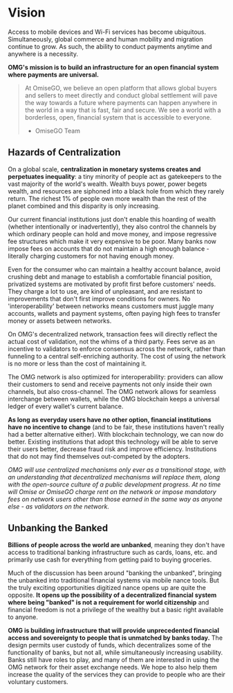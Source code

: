 # Vision

Access to mobile devices and Wi-Fi services has become ubiquitous. Simultaneously, global commerce and human mobility and migration continue to grow. As such, the ability to conduct payments anytime and anywhere is a necessity.

**OMG's mission is to build an infrastructure for an open financial system where payments are universal.**

> At OmiseGO, we believe an open platform that allows global buyers and sellers to meet directly and conduct global settlement will pave the way towards a future where payments can happen anywhere in the world in a way that is fast, fair and secure. We see a world with a borderless, open, financial system that is accessible to everyone.
> - OmiseGO Team

## Hazards of Centralization

On a global scale, **centralization in monetary systems creates and perpetuates inequality**: a tiny minority of people act as gatekeepers to the vast majority of the world's wealth. Wealth buys power, power begets wealth, and resources are siphoned into a black hole from which they rarely return. The richest 1% of people own more wealth than the rest of the planet combined and this disparity is only increasing.

Our current financial institutions just don't enable this hoarding of wealth (whether intentionally or inadvertently), they also control the channels by which ordinary people can hold and move money, and impose regressive fee structures which make it very expensive to be poor. Many banks now impose fees on accounts that do not maintain a high enough balance - literally charging customers for not having enough money.

Even for the consumer who can maintain a healthy account balance, avoid crushing debt and manage to establish a comfortable financial position, privatized systems are motivated by profit first before customers' needs. They charge a lot to use, are kind of unpleasant, and are resistant to improvements that don't first improve conditions for owners. No 'interoperability' between networks means customers must juggle many accounts, wallets and payment systems, often paying high fees to transfer money or assets between networks.

On OMG's decentralized network, transaction fees will directly reflect the actual cost of validation, not the whims of a third party. Fees serve as an incentive to validators to enforce consensus across the network, rather than funneling to a central self-enriching authority. The cost of using the network is no more or less than the cost of maintaining it.

The OMG network is also optimized for interoperability: providers can allow their customers to send and receive payments not only inside their own channels, but also cross-channel. The OMG network allows for seamless interchange between wallets, while the OMG blockchain keeps a universal ledger of every wallet's current balance.

**As long as everyday users have no other option, financial institutions have no incentive to change** (and to be fair, these institutions haven't really had a better alternative either). With blockchain technology, we can now do better. Existing institutions that adopt this technology will be able to serve their users better, decrease fraud risk and improve efficiency. Institutions that do not may find themselves out-competed by the adopters.

_OMG will use centralized mechanisms only ever as a transitional stage, with an understanding that decentralized mechanisms will replace them, along with the open-source culture of a public development progress. At no time will Omise or OmiseGO charge rent on the network or impose mandatory fees on network users other than those earned in the same way as anyone else - as validators on the network._


## Unbanking the Banked

**Billions of people across the world are unbanked**, meaning they don't have access to traditional banking infrastructure such as cards, loans, etc. and primarily use cash for everything from getting paid to buying groceries.

Much of the discussion has been around "banking the unbanked", bringing the unbanked into traditional financial systems via mobile nance tools. But the truly exciting opportunities digitized nance opens up are quite the opposite. **It opens up the possibility of a decentralized financial system where being "banked" is not a requirement for world citizenship** and financial freedom is not a privilege of the wealthy but a basic right available to anyone.

**OMG is building infrastructure that will provide unprecedented financial access and sovereignty to people that is unmatched by banks today.** The design permits user custody of funds, which decentralizes some of the functionality of banks, but not all, while simultaneously increasing usability. Banks still have roles to play, and many of them are interested in using the OMG network for their asset exchange needs. We hope to also help them increase the quality of the services they can provide to people who are their voluntary customers.  
